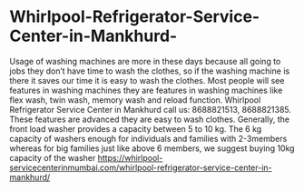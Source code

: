 # Whirlpool-Refrigerator-Service-Center-in-Mankhurd-
Usage of washing machines are more in these days because all going to jobs they don’t have time to wash the clothes, so if the washing machine is there it saves our time it is easy to wash the clothes. Most people will see features in washing machines they are features in washing machines like flex wash, twin wash, memory wash and reload function. Whirlpool Refrigerator Service Center in Mankhurd call us: 8688821513, 8688821385.  These features are advanced they are easy to wash clothes. Generally, the front load washer provides a capacity between 5 to 10 kg. The 6 kg capacity of washers enough for individuals and families with 2-3members whereas for big families just like above 6 members, we suggest buying 10kg capacity of the washer  https://whirlpool-servicecenterinmumbai.com/whirlpool-refrigerator-service-center-in-mankhurd/

